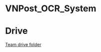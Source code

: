 # VNPost_OCR_System


# Drive

[Team drive folder](https://drive.google.com/drive/u/2/folders/1sXn6cJLndSQFr7N2Dv-mib6ZgDIxUkj1)